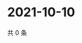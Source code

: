 # 2021-10-10

共 0 条

<!-- BEGIN WEIBO -->
<!-- 最后更新时间 Sun Oct 10 2021 04:10:59 GMT+0800 (China Standard Time) -->

<!-- END WEIBO -->
